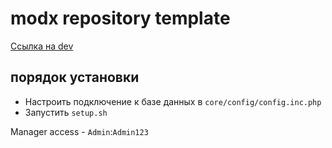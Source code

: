 # modx repository template

[Ссылка на dev](http://landing-divinare.massive.ru)


## порядок установки

 - Настроить подключение к базе данных в `core/config/config.inc.php`
 - Запустить `setup.sh`

Manager access - `Admin`:`Admin123`
